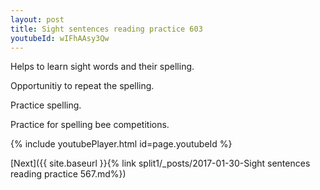 ```yaml
---
layout: post
title: Sight sentences reading practice 603
youtubeId: wIFhAAsy3Qw
---
```

 
 
Helps to learn sight words and their spelling.

Opportunitiy to repeat the spelling. 

Practice spelling. 
 
Practice for spelling bee competitions. 
 
{% include youtubePlayer.html id=page.youtubeId %}
 
 

[Next]({{ site.baseurl }}{% link  split1/_posts/2017-01-30-Sight sentences reading practice 567.md%})
 
